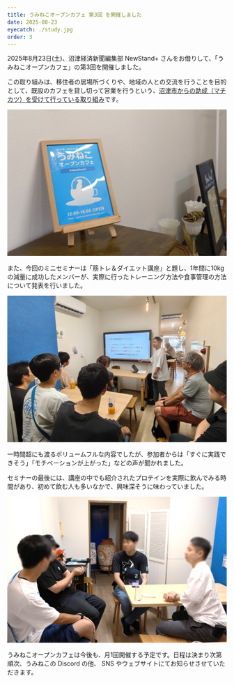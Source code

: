 ```yaml
---
title: うみねこオープンカフェ 第3回 を開催しました
date: 2025-08-23
eyecatch: ./study.jpg
order: 3
---
```


2025年8月23日(土)、沼津経済新聞編集部 NewStand+ さんをお借りして、「うみねこオープンカフェ」の第3回を開催しました。

この取り組みは、移住者の居場所づくりや、地域の人との交流を行うことを目的として、既設のカフェを貸し切って営業を行うという、[沼津市からの助成（マチカツ）を受けて行っている取り組み](/news/20250530/umineco_open_cafe.html)です。

![](./cafe_stand.jpg)

また、今回のミニセミナーは「筋トレ＆ダイエット講座」と題し、1年間に10kgの減量に成功したメンバーが、実際に行ったトレーニング方法や食事管理の方法について発表を行いました。

![](./study.jpg)

一時間超にも渡るボリュームフルな内容でしたが、参加者からは「すぐに実践できそう」「モチベーションが上がった」などの声が聞かれました。

セミナーの最後には、講座の中でも紹介されたプロテインを実際に飲んでみる時間があり、初めて飲む人も多いなかで、興味深そうに味わっていました。

![](./talk.jpg)

うみねこオープンカフェは今後も、月1回開催する予定です。日程は決まり次第順次、うみねこの Discord の他、 SNS やウェブサイトにてお知らせさせていただきます。
